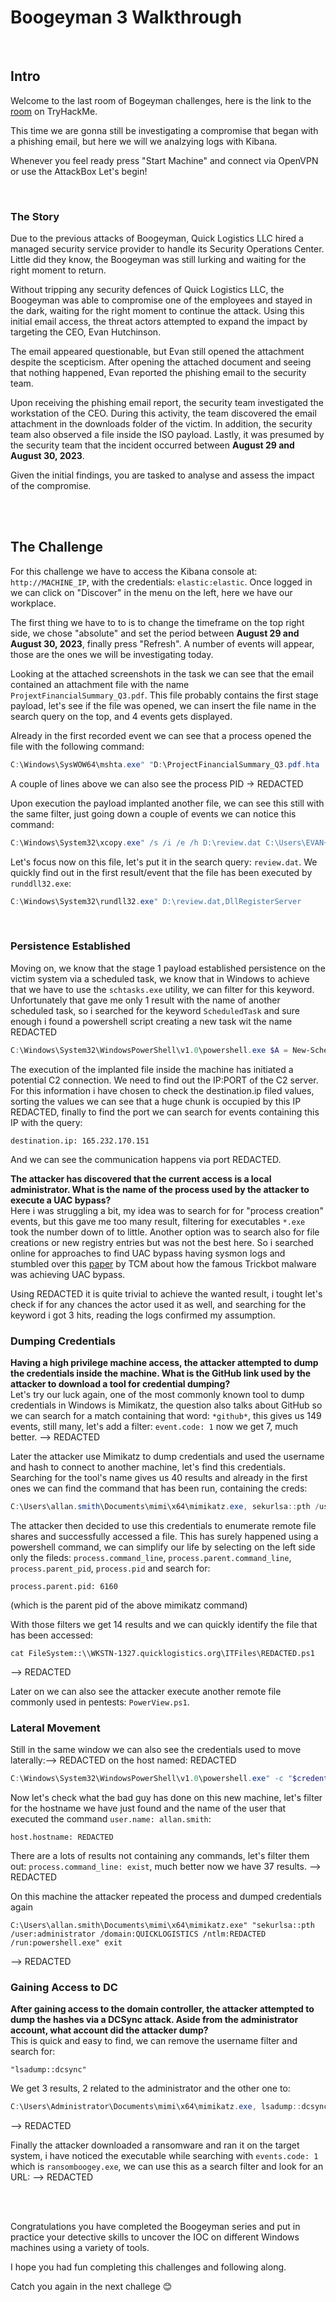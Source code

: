 # Boogeyman 3 Walkthrough
<br/>

## Intro
Welcome to the last room of Bogeyman challenges, here is the link to the [room](https://tryhackme.com/r/room/boogeyman3) on TryHackMe.

This time we are gonna still be investigating a compromise that began with a phishing email, but here we will we analzying logs with Kibana.

Whenever you feel ready press "Start Machine" and connect via OpenVPN or use the AttackBox
Let's begin!

<br/>

### The Story
Due to the previous attacks of Boogeyman, Quick Logistics LLC hired a managed security service provider to handle its Security Operations Center. Little did they know, the Boogeyman was still lurking and waiting for the right moment to return.

Without tripping any security defences of Quick Logistics LLC, the Boogeyman was able to compromise one of the employees and stayed in the dark, waiting for the right moment to continue the attack. Using this initial email access, the threat actors attempted to expand the impact by targeting the CEO, Evan Hutchinson.

The email appeared questionable, but Evan still opened the attachment despite the scepticism. After opening the attached document and seeing that nothing happened, Evan reported the phishing email to the security team.

Upon receiving the phishing email report, the security team investigated the workstation of the CEO. During this activity, the team discovered the email attachment in the downloads folder of the victim.
In addition, the security team also observed a file inside the ISO payload.
Lastly, it was presumed by the security team that the incident occurred between **August 29 and August 30, 2023**.

Given the initial findings, you are tasked to analyse and assess the impact of the compromise.

<br/>
<br/>

## The Challenge
For this challenge we have to access the Kibana console at: `http://MACHINE_IP`, with the credentials: `elastic:elastic`.
Once logged in we can click on "Discover" in the menu on the left, here we have our workplace.

The first thing we have to to is to change the timeframe on the top right side, we chose "absolute" and set the period between **August 29 and August 30, 2023**, finally press "Refresh".
A number of events will appear, those are the ones we will be investigating today.

Looking at the attached screenshots in the task we can see that the email contained an attachment file with the name `ProjextFinancialSummary_Q3.pdf`.
This file probably contains the first stage payload, let's see if the file was opened, we can insert the file name in the search query on the top, and 4 events gets displayed.

Already in the first recorded event we can see that a process opened the file with the following command:
```powershell
C:\Windows\SysWOW64\mshta.exe" "D:\ProjectFinancialSummary_Q3.pdf.hta
```
A couple of lines above we can also see the process PID -> REDACTED

Upon execution the payload implanted another file, we can see this still with the same filter, just going down a couple of events we can notice this command:
```powershell
C:\Windows\System32\xcopy.exe" /s /i /e /h D:\review.dat C:\Users\EVAN~1.HUT\AppData\Local\Temp\review.dat
```

Let's focus now on this file, let's put it in the search query: `review.dat`.
We quickly find out in the first result/event that the file has been executed by `runddll32.exe`:
```powershell
C:\Windows\System32\rundll32.exe" D:\review.dat,DllRegisterServer
```
<br/>

### Persistence Established
Moving on, we know that the stage 1 payload established persistence on the victim system via a scheduled task, we know that in Windows to achieve that we have to use the `schtasks.exe` utility, we can filter for this keyword.
Unfortunately that gave me only 1 result with the name of another scheduled task, so i searched for the keyword `ScheduledTask` and sure enough i found a powershell script creating a new task wit the name REDACTED
```powershell
C:\Windows\System32\WindowsPowerShell\v1.0\powershell.exe $A = New-ScheduledTaskAction -Execute 'rundll32.exe' -Argument 'C:\Users\EVAN~1.HUT\AppData\Local\Temp\review.dat,DllRegisterServer'; $T = New-ScheduledTaskTrigger -Daily -At 06:00; $S = New-ScheduledTaskSettingsSet; $P = New-ScheduledTaskPrincipal $env:username; $D = New-ScheduledTask -Action $A -Trigger $T -Principal $P -Settings $S; Register-ScheduledTask Review -InputObject $D -Force;
```

The execution of the implanted file inside the machine has initiated a potential C2 connection. We need to find out the IP:PORT of the C2 server.
For this information i have chosen to check the destination.ip filed values, sorting the values we can see that a huge chunk is occupied by this IP REDACTED, finally to find the port we can search for events containing this IP with the query:
```
destination.ip: 165.232.170.151
```
And we can see the communication happens via port REDACTED.
<br/>

**The attacker has discovered that the current access is a local administrator. What is the name of the process used by the attacker to execute a UAC bypass?** <br/>
Here i was struggling a bit, my idea was to search for for "process creation" events, but this gave me too many result, filtering for executables `*.exe` took the number down of to little.
Another option was to search also for file creations or new registry entries but was not the best here. So i searched online for approaches to find UAC bypass having sysmon logs and stumbled over this [paper](https://tcm-sec.com/bypassing-defender-the-easy-way-fodhelper/) by TCM about how the famous Trickbot malware was achieving UAC bypass.

Using REDACTED it is quite trivial to achieve the wanted result, i tought let's check if for any chances the actor used it as well, and searching for the keyword i got 3 hits, reading the logs confirmed my assumption.
<br/>

### Dumping Credentials
**Having a high privilege machine access, the attacker attempted to dump the credentials inside the machine. What is the GitHub link used by the attacker to download a tool for credential dumping?** <br/>
Let's try our luck again, one of the most commonly known tool to dump credentials in Windows is Mimikatz,  the question also talks about GitHub so we can search for a match containing that word: `*github*`, this gives us 149 events, still many, let's add a filter: `event.code: 1` now we get 7, much better.
--> REDACTED

Later the attacker use Mimikatz to dump credentials and used the username and hash to connect to another machine, let's find this credentials.
Searching for the tool's name gives us 40 results and already in the first ones we can find the command that has been run, containing the creds:
```powershell
C:\Users\allan.smith\Documents\mimi\x64\mimikatz.exe, sekurlsa::pth /user:itadmin /domain:QUICKLOGISTICS /ntlm:REDACTED /run:powershell.exe, exit
```

The attacker then decided to use this credentials to enumerate remote file shares and successfully accessed a file.
This has surely happened using a powershell command, we can simplify our life by selecting on the left side only the fileds: `process.command_line`, `process.parent.command_line`, `process.parent_pid`, `process.pid` and search for:
```
process.parent.pid: 6160
```
(which is the parent pid of the above mimikatz command)

With those filters we get 14 results and we can quickly identify the file that has been accessed:
```
cat FileSystem::\\WKSTN-1327.quicklogistics.org\ITFiles\REDACTED.ps1
```
--> REDACTED

Later on we can also see the attacker execute another remote file commonly used in pentests: `PowerView.ps1`.
<br/>

### Lateral Movement
Still in the same window we can also see the credentials used to move laterally:--> REDACTED on the host named: REDACTED
```powershell
C:\Windows\System32\WindowsPowerShell\v1.0\powershell.exe" -c "$credential = (New-Object PSCredential -ArgumentList ('QUICKLOGISTICS\allan.smith', (ConvertTo-SecureString 'Tr!ckyP@ssw0rd987' -AsPlainText -Force))) ; Invoke-Command -Credential $credential -ComputerName REDACTED -ScriptBlock {whoami}"
```

Now let's check what the bad guy has done on this new machine, let's filter for the hostname we have just found and the name of the user that executed the command `user.name: allan.smith`:
```
host.hostname: REDACTED
```
There are a lots of results not containing any commands, let's filter them out: `process.command_line: exist`, much better now we have 37 results.
--> REDACTED

On this machine the attacker repeated the process and dumped credentials again
```
C:\Users\allan.smith\Documents\mimi\x64\mimikatz.exe" "sekurlsa::pth /user:administrator /domain:QUICKLOGISTICS /ntlm:REDACTED /run:powershell.exe" exit
```
--> REDACTED
<br/>

### Gaining Access to DC
**After gaining access to the domain controller, the attacker attempted to dump the hashes via a DCSync attack. Aside from the administrator account, what account did the attacker dump?** <br/>
This is quick and easy to find, we can remove the username filter and search for:
```
"lsadump::dcsync"
```

We get 3 results, 2 related to the administrator and the other one to:
```powershell
C:\Users\Administrator\Documents\mimi\x64\mimikatz.exe, lsadump::dcsync /domain:quicklogistics.org /user:REDACTED, exit
```
--> REDACTED

Finally the attacker downloaded a ransomware and ran it on the target system, i have noticed the executable while searching with `events.code: 1` which is `ransomboogey.exe`, we can use this as a search filter and look for an URL:
--> REDACTED

<br/>
<br/>

Congratulations you have completed the Boogeyman series and put in practice your detective skills to uncover the IOC on different Windows machines using a variety of tools.

I hope you had fun completing this challenges and following along.

Catch you again in the next challege 😊
